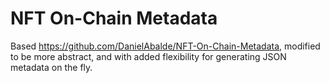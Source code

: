 # NFT On-Chain Metadata

Based https://github.com/DanielAbalde/NFT-On-Chain-Metadata, modified to be more abstract, and with added flexibility for generating JSON metadata on the fly.
